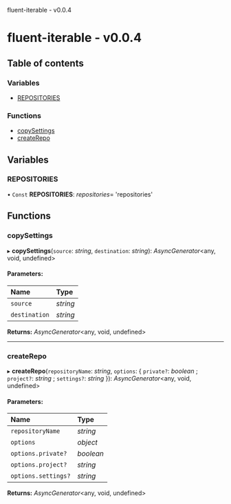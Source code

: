 fluent-iterable - v0.0.4

# fluent-iterable - v0.0.4

## Table of contents

### Variables

- [REPOSITORIES](README.md#repositories)

### Functions

- [copySettings](README.md#copysettings)
- [createRepo](README.md#createrepo)

## Variables

### REPOSITORIES

• `Const` **REPOSITORIES**: *repositories*= 'repositories'

## Functions

### copySettings

▸ **copySettings**(`source`: *string*, `destination`: *string*): *AsyncGenerator*<any, void, undefined\>

#### Parameters:

Name | Type |
:------ | :------ |
`source` | *string* |
`destination` | *string* |

**Returns:** *AsyncGenerator*<any, void, undefined\>

___

### createRepo

▸ **createRepo**(`repositoryName`: *string*, `options`: { `private?`: *boolean* ; `project?`: *string* ; `settings?`: *string*  }): *AsyncGenerator*<any, void, undefined\>

#### Parameters:

Name | Type |
:------ | :------ |
`repositoryName` | *string* |
`options` | *object* |
`options.private?` | *boolean* |
`options.project?` | *string* |
`options.settings?` | *string* |

**Returns:** *AsyncGenerator*<any, void, undefined\>
